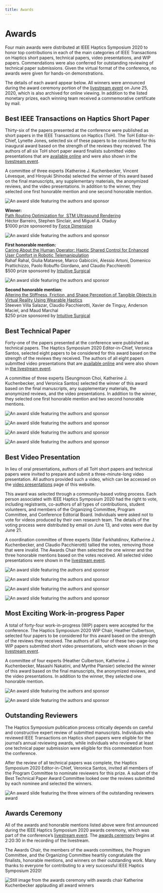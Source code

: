 ```yaml
---
title: Awards
---
```

# Awards

Four main awards were distributed at IEEE Haptics Symposium 2020 to honor top contributions in each of the main categories of IEEE Transactions on Haptics short papers, technical papers, video presentations, and WIP papers. Commendations were also conferred for outstanding reviewing of technical paper submissions.  Given the virtual format of the conference, no awards were given for hands-on demonstrations.  

The details of each award appear below.  All winners were announced during the award ceremony portion of the [livestream event](https://www.youtube.com/watch?v=1h-9czaJmOY) on June 25, 2020, which is also archived for online viewing.  In addition to the listed monetary prizes, each winning team received a commemorative certificate by mail.

## Best IEEE Transactions on Haptics Short Paper

Thirty-six of the papers presented at the conference were published as short papers in the IEEE Transactions on Haptics (ToH).  The ToH Editor-in-Chief, Lynette Jones, selected six of these papers to be considered for this inaugural award based on the strength of the reviews they received.  The authors of all six ToH short paper award finalists submitted video presentations that are [available online](https://2020.hapticssymposium.org/program/video-presentations/) and were also shown in the [livestream event](https://www.youtube.com/watch?v=1h-9czaJmOY).

A committee of three experts (Katherine J. Kuchenbecker, Vincent Lévesque, and Hiroyuki Shinoda) selected the winner of this award based on the final manuscripts, any supplementary materials, the anonymized reviews, and the video presentations.  In addition to the winner, they selected one first honorable mention and one second honorable mention.

<div class="w-100 center mw6 pa3 mb1">

<img class="0 ma3" src="/img/95abdaed-3dba-4e07-ad7d-a6418049430a-mpi-stuttgart.mpg.de.png" alt="An award slide featuring the authors and sponsor" />

<strong>Winner:</strong><br>
<a href="https://doi.org/10.1109/TOH.2019.2963647">Path Routing Optimization for  STM Ultrasound Rendering</a><br>
Héctor Barreiro, Stephen Sinclair, and Miguel A. Otaduy <br>
$1000 prize sponsored by <a href="http://www.forcedimension.com">Force Dimension</a>

</div>

<div class="w-100 center mw6 pa3 mb1">

<img class="0 ma3" src="/img/db1d82d4-45cb-4098-8466-d54c77419b13-mpi-stuttgart.mpg.de.png" alt="An award slide featuring the authors and sponsor" />

<strong>First honorable mention:</strong><br>
<a href="https://doi.org/10.1109/TOH.2020.2969662">Caring About the Human Operator: Haptic Shared Control for Enhanced User Comfort in Robotic Telemanipulation</a><br>
Rahaf Rahal, Giulia Matarese, Marco Gabiccini, Alessio Artoni, Domenico Prattichizzo, Paolo Robuffo Giordano, and Claudio Pacchierotti <br>
$500 prize sponsored by <a href="https://www.intuitive.com/en-us">Intuitive Surgical</a>

</div>

<div class="w-100 center mw6 pa3 mb1">

<img class="0 ma3" src="/img/f2562fb1-5654-419f-b7c3-504adbc35203-mpi-stuttgart.mpg.de.png" alt="An award slide featuring the authors and sponsor" />

<strong>Second honorable mention:</strong><br>
<a href="https://dx.doi.org/10.1109/TOH.2020.2967389">Altering the Stiffness, Friction, and Shape Perception of Tangible Objects in Virtual Reality Using Wearable Haptics</a><br>
Steeven Villa Salazar, Claudio Pacchierotti, Xavier de Tinguy, Anderson Maciel, and Maud Marchal <br>
$250 prize sponsored by <a href="https://www.intuitive.com/en-us">Intuitive Surgical</a>

</div>

## Best Technical Paper

Forty-one of the papers presented at the conference were published as technical papers.  The Haptics Symposium 2020 Editor-in-Chief, Veronica Santos, selected eight papers to be considered for this award based on the strength of the reviews they received.  The authors of all eight papers submitted video presentations that are [available online](https://2020.hapticssymposium.org/program/video-presentations/) and were also shown in [the livestream event](https://www.youtube.com/watch?v=1h-9czaJmOY).

A committee of three experts (Seungmoon Choi, Katherine J. Kuchenbecker, and Veronica Santos) selected the winner of this award based on the final manuscripts, any supplementary materials, the anonymized reviews, and the video presentations.  In addition to the winner, they selected one first honorable mention and two second honorable mentions.

![An award slide featuring the authors and sponsor](/img/0fc1cbd7-a1a6-4488-b171-0ed6eb3a9ead-mpi-stuttgart.mpg.de.png "An award slide featuring the authors and sponsor")

![An award slide featuring the authors and sponsor](/img/47aff54e-25e5-48ca-a446-330069532b78-mpi-stuttgart.mpg.de.png "An award slide featuring the authors and sponsor")

![An award slide featuring the authors and sponsor](/img/af369802-4b88-43a5-b1ca-5741ec2302ef-mpi-stuttgart.mpg.de.png "An award slide featuring the authors and sponsor")

![An award slide featuring the authors and sponsor](/img/ecbe90e1-b9ae-4722-b808-369b13b91917-mpi-stuttgart.mpg.de.png "An award slide featuring the authors and sponsor")

## Best Video Presentation

In lieu of oral presentations, authors of all ToH short papers and technical papers were invited to prepare and submit a three-minute-long video presentation.  All authors provided such a video, which can be accessed on the [video presentations](https://2020.hapticssymposium.org/program/video-presentations/) page of this website.

This award was selected through a community-based voting process.  Each person associated with IEEE Haptics Symposium 2020 had the right to vote, including registrants, co-authors of all types of contributions, student volunteers, and members of the Organizing Committee, Program Committee, and Conference Editorial Board.  Individuals were asked not to vote for videos produced by their own research team.  The details of the voting process were distributed by email on June 13, and votes were due by June 21.  

A coordination committee of three experts (Ildar Farkhatdinov, Katherine J. Kuchenbecker, and Claudio Pacchierotti) tallied the votes, removing those that were invalid.  The Awards Chair then selected the one winner and the three honorable mentions based on the votes received.  All selected video presentations were shown in the [livestream event](https://www.youtube.com/watch?v=1h-9czaJmOY).

![An award slide featuring the authors and sponsor](/img/0fc6e2a8-f0a3-4410-922c-f1d29f80fb33-mpi-stuttgart.mpg.de.png "An award slide featuring the authors and sponsor")

![An award slide featuring the authors and sponsor](/img/6b719219-f91d-4bf1-bc3f-2134da68103d-mpi-stuttgart.mpg.de.png "An award slide featuring the authors and sponsor")

![An award slide featuring the authors and sponsor](/img/21109aee-3832-48de-8662-86bc6ffb860f-mpi-stuttgart.mpg.de.png "An award slide featuring the authors and sponsor")

![An award slide featuring the authors and sponsor](/img/87d064f0-3bd8-4651-9f3c-51d37f5b7c20-mpi-stuttgart.mpg.de.png "An award slide featuring the authors and sponsor")



## Most Exciting Work-in-progress Paper

A total of forty-four work-in-progress (WIP) papers were accepted for the conference.  The Haptics Symposium 2020 WIP Chair, Heather Culbertson, selected four papers to be considered for this award based on the strength of the reviews they received.  The authors of all four of these two-page-long WIP papers submitted short video presentations, which were shown in the [livestream event](https://www.youtube.com/watch?v=1h-9czaJmOY).

A committee of four experts (Heather Culbertson, Katherine J. Kuchenbecker, Masashi Nakatini, and Myrthe Plansier) selected the winner of this award based on the final manuscripts, the anonymized reviews, and the video presentations. In addition to the winner, they selected one honorable mention.

![An award slide featuring the authors and sponsor](/img/74e8b6b1-362f-4362-85a0-1e5cab20924f-mpi-stuttgart.mpg.de.png "An award slide featuring the authors and sponsor")

![An award slide featuring the authors and sponsor](/img/7d642e31-a51e-4b11-b0e1-79f4045aee7a-mpi-stuttgart.mpg.de.png "An award slide featuring the authors and sponsor")



## Outstanding Reviewers

The Haptics Symposium publication process critically depends on careful and constructive expert review of submitted manuscripts.  Individuals who reviewed IEEE Transactions on Haptics short papers were eligible for the journal’s annual reviewing awards, while individuals who reviewed at least one technical paper submission were eligible for this commendation from the conference.

After the review of all technical papers was complete, the Haptics Symposium 2020 Editor-in-Chief, Veronica Santos, invited all members of the Program Committee to nominate reviewers for this prize.  A subset of the Best Technical Paper Award Committee looked over the reviews submitted by each nominee and selected the winners.

![An award slide featuring the three winners of the outstanding reviewers award](/img/52b45d42-2698-40b4-bc24-99dd31cccbea-mpi-stuttgart.mpg.de.png "An award slide featuring the three winners of the outstanding reviewers award")

## Awards Ceremony

All of the awards and honorable mentions listed above were first announced during the IEEE Haptics Symposium 2020 awards ceremony, which was part of the conference’s [livestream event](https://www.youtube.com/watch?v=1h-9czaJmOY).  The [awards ceremony](https://youtu.be/1h-9czaJmOY?t=8430) begins at 2:20:30 in the recording of the livestream.

The Awards Chair, the members of the awards committees, the Program Committee, and the Organizing Committee heartily congratulate the finalists, honorable mentions, and winners on their outstanding work.  Many thanks to everyone for contributing to a very successful IEEE Haptics Symposium 2020!

![Still image from the awards ceremony with awards chair Katherine Kuchenbecker applauding all award winners](/img/76bbba54-f742-4c09-b470-489b53fc30e0-mpi-stuttgart.mpg.de.png "Still image from the awards ceremony with awards chair Katherine Kuchenbecker applauding all award winners")
